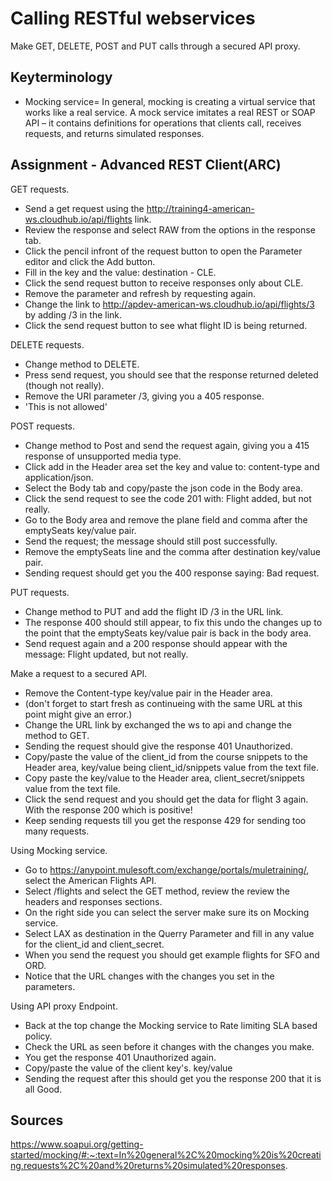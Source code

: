 # Calling RESTful webservices
Make GET, DELETE, POST and PUT calls through a secured API proxy.

## Keyterminology
- Mocking service= In general, mocking is creating a virtual service that works like a real service. A mock service imitates a real REST or SOAP API – it contains definitions for operations that clients call, receives requests, and returns simulated responses.

## Assignment - Advanced REST Client(ARC)
GET requests.
- Send a get request using the http://training4-american-ws.cloudhub.io/api/flights link.
- Review the response and select RAW from the options in the response tab.
- Click the pencil infront of the request button to open the Parameter editor and click the Add button.
- Fill in the key and the value: destination - CLE.
- Click the send request button to receive responses only about CLE.
- Remove the parameter and refresh by requesting again.
- Change the link to http://apdev-american-ws.cloudhub.io/api/flights/3 by adding /3 in the link.
- Click the send request button to see what flight ID is being returned.

DELETE requests.
- Change method to DELETE.
- Press send request, you should see that the response returned deleted (though not really).
- Remove the URI parameter /3, giving you a 405 response.
- 'This is not allowed'

POST requests.
- Change method to Post and send the request again, giving you a 415 response of unsupported media type.
- Click add in the Header area set the key and value to: content-type and application/json.
- Select the Body tab and copy/paste the json code in the Body area.
- Click the send request to see the code 201 with: Flight added, but not really.
- Go to the Body area and remove the plane field and comma after the emptySeats key/value pair.
- Send the request; the message should still post successfully.
- Remove the emptySeats line and the comma after destination key/value pair.
- Sending request should get you the 400 response saying: Bad request.

PUT requests.
- Change method to PUT and add the flight ID /3 in the URL link.
- The response 400 should still appear, to fix this undo the changes up to the point that the emptySeats 
key/value pair is back in the body area.
- Send request again and a 200 response should appear with the message: Flight updated, but not really.

Make a request to a secured API.
- Remove the Content-type key/value pair in the Header area. 
- (don't forget to start fresh as continueing with the same URL at this point might give an error.)
- Change the URL link by exchanged the ws to api and change the method to GET.
- Sending the request should give the response 401 Unauthorized.
- Copy/paste the value of the client_id from the course snippets to the Header area, key/value being client_id/snippets value from the text file.
- Copy paste the key/value to the Header area, client_secret/snippets value from the text file.
- Click the send request and you should get the data for flight 3 again. With the response 200 which is positive!
- Keep sending requests till you get the response 429 for sending too many requests.

Using Mocking service.
- Go to https://anypoint.mulesoft.com/exchange/portals/muletraining/, select the American Flights API.
- Select /flights and select the GET method, review the review the headers and responses sections.
- On the right side you can select the server make sure its on Mocking service.
- Select LAX as destination in the Querry Parameter and fill in any value for the client_id and client_secret.
- When you send the request you should get example flights for SFO and ORD.
- Notice that the URL changes with the changes you set in the parameters.

Using API proxy Endpoint.
- Back at the top change the Mocking service to Rate limiting SLA based policy.
- Check the URL as seen before it changes with the changes you make.
- You get the response 401 Unauthorized again.
- Copy/paste the value of the client key's. key/value
- Sending the request after this should get you the response 200 that it is all Good.

## Sources
https://www.soapui.org/getting-started/mocking/#:~:text=In%20general%2C%20mocking%20is%20creating,requests%2C%20and%20returns%20simulated%20responses.
